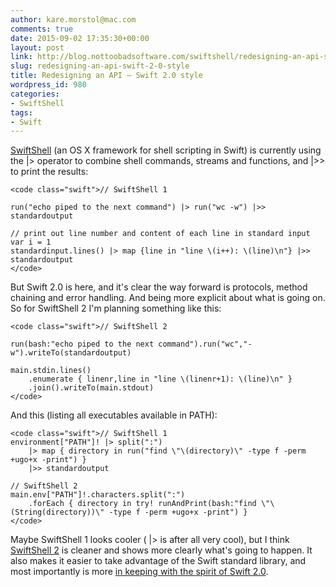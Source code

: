 ```yaml
---
author: kare.morstol@mac.com
comments: true
date: 2015-09-02 17:35:30+00:00
layout: post
link: http://blog.nottoobadsoftware.com/swiftshell/redesigning-an-api-swift-2-0-style/
slug: redesigning-an-api-swift-2-0-style
title: Redesigning an API – Swift 2.0 style
wordpress_id: 980
categories:
- SwiftShell
tags:
- Swift
---
```


[SwiftShell](https://github.com/kareman/SwiftShell/tree/master) (an OS X framework for shell scripting in Swift) is currently using the |> operator to combine shell commands, streams and functions, and |>> to print the results:


    
    <code class="swift">// SwiftShell 1
    
    run("echo piped to the next command") |> run("wc -w") |>> standardoutput
    
    // print out line number and content of each line in standard input
    var i = 1
    standardinput.lines() |> map {line in "line \(i++): \(line)\n"} |>> standardoutput
    </code>



But Swift 2.0 is here, and it's clear the way forward is protocols, method chaining and error handling. And being more explicit about what is going on. So for SwiftShell 2 I'm planning something like this:

<!-- more -->


    
    <code class="swift">// SwiftShell 2
    
    run(bash:"echo piped to the next command").run("wc","-w").writeTo(standardoutput)
    
    main.stdin.lines()
        .enumerate { linenr,line in "line \(linenr+1): \(line)\n" }
        .join().writeTo(main.stdout)
    </code>



And this (listing all executables available in PATH):


    
    <code class="swift">// SwiftShell 1
    environment["PATH"]! |> split(":")
        |> map { directory in run("find \"\(directory)\" -type f -perm +ugo+x -print") }
        |>> standardoutput
    
    // SwiftShell 2
    main.env["PATH"]!.characters.split(":")
        .forEach { directory in try! runAndPrint(bash:"find \"\(String(directory))\" -type f -perm +ugo+x -print") }
    </code>



Maybe SwiftShell 1 looks cooler ( |> is after all very cool), but I think [SwiftShell 2](https://github.com/kareman/SwiftShell/tree/SwiftShell2) is cleaner and shows more clearly what's going to happen. It also makes it easier to take advantage of the Swift standard library, and most importantly is more [in keeping with the spirit of Swift 2.0](http://airspeedvelocity.net/2015/06/23/protocol-extensions-and-the-death-of-the-pipe-forward-operator/).

